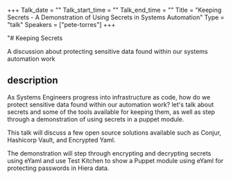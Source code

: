 +++
Talk_date = ""
Talk_start_time = ""
Talk_end_time = ""
Title = "Keeping Secrets - A Demonstration of Using Secrets in Systems Automation"
Type = "talk"
Speakers = ["pete-torres"]
+++

"# Keeping Secrets 

A discussion about protecting sensitive data found within our systems automation work 



## description

As Systems Engineers progress into infrastructure as code, how do we protect sensitive data found within our automation work?  let's talk about secrets and some of the tools available for keeping them, as well as step through a demonstration of using secrets in a puppet module.

This talk will discuss a few open source solutions available such as Conjur, Hashicorp Vault, and Encrypted Yaml.  

The demonstration will step through encrypting and decrypting secrets using eYaml and use Test Kitchen  to show a Puppet module using eYaml for protecting passwords in Hiera data.

